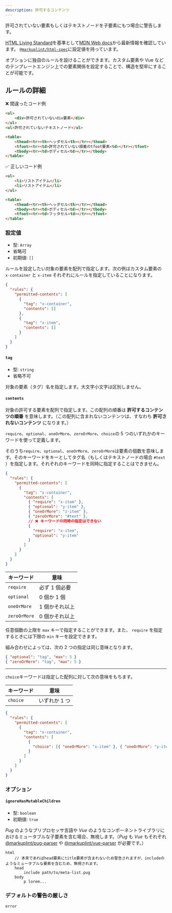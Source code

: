 ```yaml
---
description: 許可するコンテンツ
---
```


許可されていない要素もしくはテキストノードを子要素にもつ場合に警告します。

[HTML Living Standard](https://momdo.github.io/html/)を基準として[MDN Web docs](https://developer.mozilla.org/ja/docs/Web/HTML)から最新情報を確認しています。 [`@markuplint/html-spec`](https://github.com/markuplint/markuplint/blob/main/packages/%40markuplint/html-spec/index.json)に設定値を持っています。

オプションに独自のルールを設けることができます。カスタム要素や Vue などのテンプレートエンジン上での要素関係を設定することで、構造を堅牢にすることが可能です。

## ルールの詳細

❌ 間違ったコード例

<!-- prettier-ignore-start -->
```html
<ul>
	<div>許可されていないdiv要素</div>
</ul>
<ul>許可されていないテキストノード</ul>

<table>
	<thead><tr><th>ヘッダセル<th></tr></thead>
	<tfoot><tr><td>許可されていない順番のtfoot要素<td></tr></tfoot>
	<tbody><tr><td>ボディセル<td></tr></tbody>
</table>
```
<!-- prettier-ignore-end -->

✅ 正しいコード例

<!-- prettier-ignore-start -->
```html
<ul>
	<li>リストアイテム</li>
	<li>リストアイテム</li>
</ul>

<table>
	<thead><tr><th>ヘッダセル<th></tr></thead>
	<tbody><tr><td>ボディセル<td></tr></tbody>
	<tfoot><tr><td>フッタセル<td></tr></tfoot>
</table>
```
<!-- prettier-ignore-end -->

### 設定値

- 型: `Array`
- 省略可
- 初期値: `[]`

ルールを設定したい対象の要素を配列で指定します。次の例はカスタム要素の `x-container` と `x-item` それぞれにルールを指定していることになります。

```json
{
  "rules": {
    "permitted-contents": [
      {
        "tag": "x-container",
        "contents": []
      },
      {
        "tag": "x-item",
        "contents": []
      }
    ]
  }
}
```

#### `tag`

- 型: `string`
- 省略不可

対象の要素（タグ）名を指定します。大文字小文字は区別しません。

#### `contents`

対象の許可する要素を配列で指定します。この配列の順番は **許可するコンテンツの順番** を意味します。（この配列に含まれないコンテンツは、すなわち **許可されないコンテンツ** になります。）

`require`、`optional`、`oneOrMore`、`zeroOrMore`、`choice`の 5 つのいずれかのキーワードを使って定義します。

そのうち`require`、`optional`、`oneOrMore`、`zeroOrMore`は要素の個数を意味します。そのキーワードをキーとしてタグ名（もしくはテキストノードの場合 `#text` ）を指定します。それぞれのキーワードを同時に指定することはできません。

```json
{
  "rules": {
    "permitted-contents": [
      {
        "tag": "x-container",
        "contents": [
          { "require": "x-item" },
          { "optional": "y-item" },
          { "oneOrMore": "z-item" },
          { "zeroOrMore": "#text" },
          // ❌ キーワードの同時の指定はできない
          {
            "require": "x-item",
            "optional": "y-item"
          }
        ]
      }
    ]
  }
}
```

| キーワード   | 意味           |
| ------------ | -------------- |
| `require`    | 必ず 1 個必要  |
| `optional`   | 0 個か 1 個    |
| `oneOrMore`  | 1 個かそれ以上 |
| `zeroOrMore` | 0 個かそれ以上 |

任意個数の上限を `max` キーで指定することができます。また、 `require` を指定するときには下限の `min` キーを設定できます。

組み合わせによっては、次の 2 つの指定は同じ意味となります。

```json
{ "optional": "tag", "max": 5 }
{ "zeroOrMore": "tag", "max": 5 }
```

---

`choice`キーワードは指定した配列に対して次の意味をもちます。

| キーワード | 意味          |
| ---------- | ------------- |
| `choice`   | いずれか 1 つ |

```json
{
  "rules": {
    "permitted-contents": [
      {
        "tag": "x-container",
        "contents": [
          {
            "choice": [{ "oneOrMore": "x-item" }, { "oneOrMore": "y-item" }]
          }
        ]
      }
    ]
  }
}
```

### オプション

#### `ignoreHasMutableChildren`

- 型: `boolean`
- 初期値: `true`

_Pug_ のようなプリプロセッサ言語や _Vue_ のようなコンポーネントライブラリにおけるミュータブルな子要素を含む場合、無視します。（_Pug_ も _Vue_ もそれぞれ [@markuplint/pug-parser](https://github.com/markuplint/markuplint/tree/main/packages/%40markuplint/pug-parser) や [@markuplint/vue-parser](https://github.com/markuplint/markuplint/tree/main/packages/%40markuplint/vue-parser) が必要です。）

```pug
html
	// 本来であればhead要素にtitle要素が含まれないため警告されますが、includeのようなミュータブルな要素を含むため、無視されます。
	head
		include path/to/meta-list.pug
	body
		p lorem...
```

### デフォルトの警告の厳しさ

`error`

